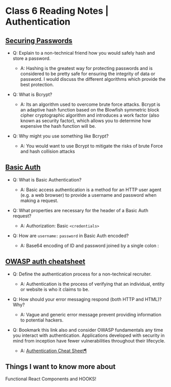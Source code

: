 # Class 6 Reading Notes | Authentication

## [Securing Passwords](https://thehackernews.com/2014/04/securing-passwords-with-bcrypt-hashing.html)

- Q: Explain to a non-technical friend how you would safely hash and store a password.

  - A: Hashing is the greatest way for protecting passwords and is considered to be pretty safe for ensuring the integrity of data or password. I would discuss the different algorithms which provide the best protection.

- Q: What is Bcrypt?

  - A: Its an algorithm used to overcome brute force attacks. Bcrypt is an adaptive hash function based on the Blowfish symmetric block cipher cryptographic algorithm and introduces a work factor (also known as security factor), which allows you to determine how expensive the hash function will be.

- Q: Why might you use something like Bcrypt?

  - A: You would want to use Bcrypt to mitigate the risks of brute Force and hash collision attacks

## [Basic Auth](https://en.wikipedia.org/wiki/Basic_access_authentication)

- Q: What is Basic Authentication?

  - A: Basic access authentication is a method for an HTTP user agent (e.g. a web browser) to provide a username and password when making a request.

- Q: What properties are necessary for the header of a Basic Auth request?

  - A: Authorization: Basic `<credentials>`

- Q: How are `username:` `password` in Basic Auth encoded?

  - A:  Base64 encoding of ID and password joined by a single colon :

## [OWASP auth cheatsheet](https://www.owasp.org/index.php/Authentication_Cheat_Sheet)

- Q: Define the authentication process for a non-technical recruiter.

  - A: Authentication is the process of verifying that an individual, entity or website is who it claims to be.

- Q: How should your error messaging respond (both HTTP and HTML)? Why?

  - A: Vague and generic error message prevent providing information to potential hackers.

- Q: Bookmark this link also and consider OWASP fundamentals any time you interact with authentication. Applications developed with security in mind from inception have fewer vulnerabilities throughout their lifecycle.

  - A: [Authentication Cheat Sheet¶]( https://cheatsheetseries.owasp.org/cheatsheets/Authentication_Cheat_Sheet.html)

## Things I want to know more about

Functional React Components and HOOKS!
